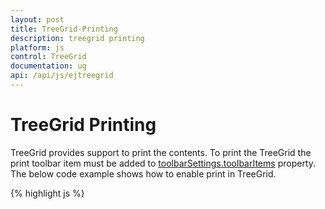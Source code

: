```yaml
---
layout: post
title: TreeGrid-Printing
description: treegrid printing
platform: js
control: TreeGrid
documentation: ug
api: /api/js/ejtreegrid
---
```

# TreeGrid Printing


TreeGrid provides support to print the contents. To print the TreeGrid the print toolbar item must be added to [toolbarSettings.toolbarItems](/api/js/ejgantt#members:toolbarsettings-toolbaritems) property. The below code example shows how to enable print in TreeGrid.

{% highlight js %}
 
<div id="TreeGridContainer"></div>
<script type="text/javascript">
    $("#TreeGridContainer").ejTreeGrid({
        toolbarSettings: {
            showToolbar: true,
            toolbarItems: [
                ej.TreeGrid.ToolbarItems.Print
            ]
        },
    })


{% endhighlight %}

The print preview window will be opened by clicking on this toolbar icon. 

## Print Mode

It is possible to set the printMode in [pageSettings](/api/js/ejgantt#members:pagesettings) property, to give printing preference, as to print current page alone or all the pages in case of paging enabled in TreeGrid. The following code example explains this.


{% highlight js %}
 
<div id="TreeGridContainer"></div>
<script type="text/javascript">
    $("#TreeGridContainer").ejTreeGrid({
        toolbarSettings: {
            showToolbar: true,
            toolbarItems: [
                ej.TreeGrid.ToolbarItems.Print
            ]
        },
        allowPaging: true,
        pageSettings: {
            printMode: ej.TreeGrid.PrintMode.CurrentPage
        },
    })

{% endhighlight %}

In this case only the visible records in the current page will be send to printing.

## beforePrint Event 

beforePrint event will be triggered once after printing initiated in TreeGrid. This event contains the treegrid element which is going to be printing. The following code explains this.

{% highlight js %}
 
<div id="TreeGridContainer"></div>
<script type="text/javascript">
    $("#TreeGridContainer").ejTreeGrid({
        toolbarSettings: {
            showToolbar: true,
            toolbarItems: [
                ej.TreeGrid.ToolbarItems.Print
            ]
        },
        beforePrint: function(args) {
            // willbe triggered before printing the TreeGrid
        },
    })

{% endhighlight %}
